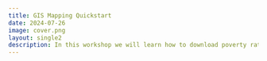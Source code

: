 ```yaml
---
title: GIS Mapping Quickstart
date: 2024-07-26
image: cover.png
layout: single2
description: In this workshop we will learn how to download poverty rate GIS data by census tract, non-white population GIS data by census tract, and make a map of basketball courts and fitness classes in NYC.
---
```




